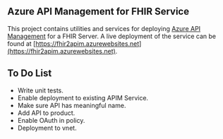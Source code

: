 Azure API Management for FHIR Service
-------------------------------------

This project contains utilities and services for deploying [Azure API Management](https://azure.microsoft.com/en-us/services/api-management/) for a FHIR Server. A live deployment of the service can be found at [https://fhir2apim.azurewebsites.net](https://fhir2apim.azurewebsites.net). 

To Do List
----------
* Write unit tests.
* Enable deployment to existing APIM Service.
* Make sure API has meaningful name.
* Add API to product.
* Enable OAuth in policy.
* Deployment to vnet.